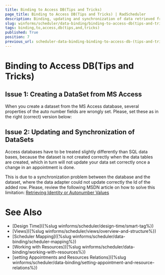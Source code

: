 ```yaml
---
title: Binding to Access DB(Tips and Tricks)
page_title: Binding to Access DB(Tips and Tricks) | RadScheduler
description: Binding, updating and synchronization of data retrieved from Access DB(Tips and Tricks)
slug: winforms/scheduler/data-binding/binding-to-access-db(tips-and-tricks)
tags: binding,to,access,db(tips,and,tricks)
published: True
position: 7
previous_url: scheduler-data-binding-binding-to-access-db-(tips-and-tricks)
---
```


# Binding to Access DB(Tips and Tricks)

## Issue 1: Creating a DataSet from MS Access

When you create a dataset from the MS Access database, several properties of the auto number fields are wrongly set. Please, set these as in the right (correct) version below:

## Issue 2: Updating and Synchronization of DataSets

Access databases have to be treated slightly differently than SQL data bases, because the dataset is not created correctly when the data tables are created, which in turn will not update your data set correctly once a change in an appointment is done.

This is due to a synchronization problem between the database and the dataset, where the data adapter could not update correctly the Id of the added row. Please, review the following MSDN article on how to solve this limitation: [Retrieving Identity or Autonumber Values](http://msdn.microsoft.com/en-us/library/ks9f57t0%28VS.71%29.aspx)

# See Also

* [Design Time]({%slug winforms/scheduler/design-time/smart-tag%})
* [Views]({%slug winforms/scheduler/views/overview-and-structure%})
* [Scheduler Mapping]({%slug winforms/scheduler/data-binding/scheduler-mapping%})
* [Working with Resources]({%slug winforms/scheduler/data-binding/working-with-resources%})
* [setting Appointments and Resources Relations]({%slug winforms/scheduler/data-binding/setting-appointment-and-resource-relations%})

